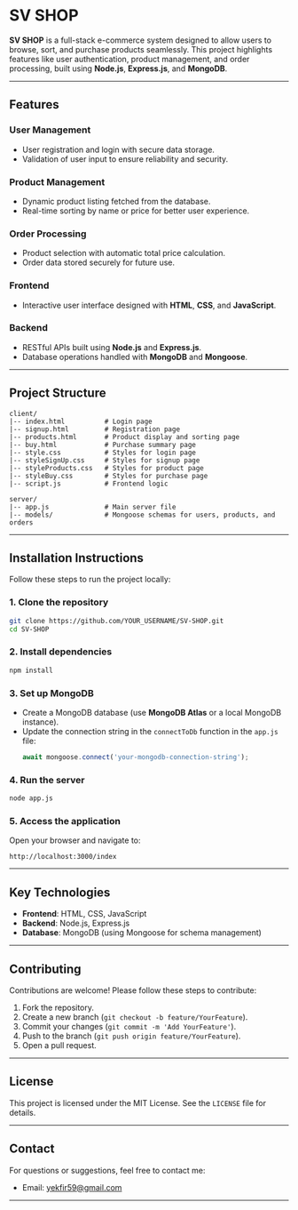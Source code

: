 # **SV SHOP**

**SV SHOP** is a full-stack e-commerce system designed to allow users to browse, sort, and purchase products seamlessly. This project highlights features like user authentication, product management, and order processing, built using **Node.js**, **Express.js**, and **MongoDB**.

---

## **Features**

### **User Management**
- User registration and login with secure data storage.
- Validation of user input to ensure reliability and security.

### **Product Management**
- Dynamic product listing fetched from the database.
- Real-time sorting by name or price for better user experience.

### **Order Processing**
- Product selection with automatic total price calculation.
- Order data stored securely for future use.

### **Frontend**
- Interactive user interface designed with **HTML**, **CSS**, and **JavaScript**.

### **Backend**
- RESTful APIs built using **Node.js** and **Express.js**.
- Database operations handled with **MongoDB** and **Mongoose**.

---

## **Project Structure**

```
client/
|-- index.html          # Login page
|-- signup.html         # Registration page
|-- products.html       # Product display and sorting page
|-- buy.html            # Purchase summary page
|-- style.css           # Styles for login page
|-- styleSignUp.css     # Styles for signup page
|-- styleProducts.css   # Styles for product page
|-- styleBuy.css        # Styles for purchase page
|-- script.js           # Frontend logic

server/
|-- app.js              # Main server file
|-- models/             # Mongoose schemas for users, products, and orders
```

---

## **Installation Instructions**

Follow these steps to run the project locally:

### **1. Clone the repository**
```bash
git clone https://github.com/YOUR_USERNAME/SV-SHOP.git
cd SV-SHOP
```

### **2. Install dependencies**
```bash
npm install
```

### **3. Set up MongoDB**
- Create a MongoDB database (use **MongoDB Atlas** or a local MongoDB instance).
- Update the connection string in the `connectToDb` function in the `app.js` file:
  ```javascript
  await mongoose.connect('your-mongodb-connection-string');
  ```

### **4. Run the server**
```bash
node app.js
```

### **5. Access the application**
Open your browser and navigate to:
```
http://localhost:3000/index
```

---

## **Key Technologies**
- **Frontend**: HTML, CSS, JavaScript
- **Backend**: Node.js, Express.js
- **Database**: MongoDB (using Mongoose for schema management)

---

## **Contributing**
Contributions are welcome! Please follow these steps to contribute:
1. Fork the repository.
2. Create a new branch (`git checkout -b feature/YourFeature`).
3. Commit your changes (`git commit -m 'Add YourFeature'`).
4. Push to the branch (`git push origin feature/YourFeature`).
5. Open a pull request.

---

## **License**
This project is licensed under the MIT License. See the `LICENSE` file for details.

---

## **Contact**
For questions or suggestions, feel free to contact me:
- Email: [yekfir59@gmail.com](mailto:yekfir59@gmail.com)

---

